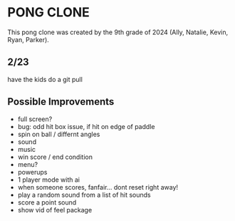 # PONG CLONE
This pong clone was created by the 9th grade of 2024 (Ally, Natalie, Kevin, Ryan, Parker).

## 2/23

have the kids do a git pull

## Possible Improvements

 - full screen?
 - bug: odd hit box issue, if hit on edge of paddle
 - spin on ball / differnt angles
 - sound
 - music
 - win score / end condition
 - menu?
 - powerups
 - 1 player mode with ai
 - when someone scores, fanfair... dont reset right away!
 - play a random sound from a list of hit sounds
 - score a point sound
 - show vid of feel package